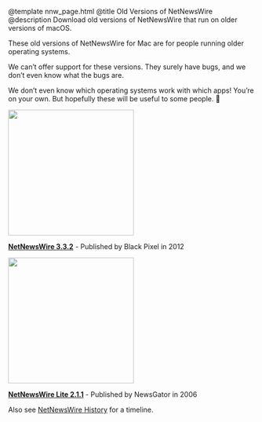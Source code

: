 @template nnw_page.html
@title Old Versions of NetNewsWire
@description Download old versions of NetNewsWire that run on older versions of macOS.

These old versions of NetNewsWire for Mac are for people running older operating systems.

We can’t offer support for these versions. They surely have bugs, and we don’t even know what the bugs are.

We don’t even know which operating systems work with which apps! You’re on your own. But hopefully these will be useful to some people. 🎸

<section class="centeredtext">
<div class="separator"></div>

<a href="https://ranchero.com/downloads/NetNewsWire3.3.2.zip"><img class="centeredimage" src="https://ranchero.com/images/nnw3.2AppIcon-512.png" height="256" width="256" alt=""></a>

<b><a href="https://ranchero.com/downloads/NetNewsWire3.3.2.zip">NetNewsWire 3.3.2</a></b> - Published by Black Pixel in 2012
</section>

<section class="centeredtext">
<div class="separator"></div>

<a href="https://ranchero.com/downloads/NetNewsWireLite2.1.1.dmg"><img class="centeredimage" src="https://ranchero.com/images/nnwGlobe512.png" height="256" width="256" alt=""></a>

<b><a href="https://ranchero.com/downloads/NetNewsWireLite2.1.1.dmg">NetNewsWire Lite 2.1.1</a></b> - Published by NewsGator in 2006

<div class="separator"></div>
</section>

Also see <a href="history">NetNewsWire History</a> for a timeline.

